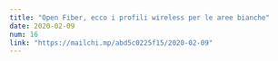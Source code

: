 ```yaml
---
title: "Open Fiber, ecco i profili wireless per le aree bianche"
date: 2020-02-09
num: 16
link: "https://mailchi.mp/abd5c0225f15/2020-02-09"
---
```


